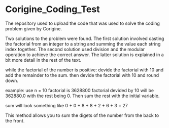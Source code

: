 # Corigine_Coding_Test
The repository used to upload the code that was used to solve the coding problem given by Corigine.


Two solutions to the problem were found. The first solution involved casting the factorial from an integer to a string and summing the value each string index together. 
The second solution used division and the modular operation to achieve the correct answer. The latter solution is explained in a bit more detail in the rest of the text.

while the factorial of the number is positive:
	devide the factorial with 10 and add the remainder to the sum.
	then devide the factorial with 10 and round down.
    
example:
use n = 10
factorial is 3628800
factorial devided by 10 will be 362880.0 with the rest being 0.
Then sum the rest with the initial variable.
    
sum will look something like 0 + 0 + 8 + 8 + 2 + 6 + 3 = 27
  
This method allows you to sum the digets of the number from the back to the front.
